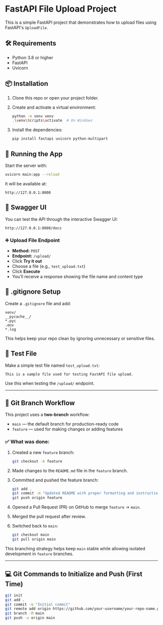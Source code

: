# FastAPI File Upload Project

This is a simple FastAPI project that demonstrates how to upload files using FastAPI's `UploadFile`.

## 🛠 Requirements

- Python 3.8 or higher  
- FastAPI  
- Uvicorn  

## 📦 Installation

1. Clone this repo or open your project folder.  
2. Create and activate a virtual environment:

    ```bash
    python -m venv venv
    .\venv\Scripts\activate  # On Windows
    ```

3. Install the dependencies:

    ```bash
    pip install fastapi uvicorn python-multipart
    ```

## 🚀 Running the App

Start the server with:

```bash
uvicorn main:app --reload
```

It will be available at:

```
http://127.0.0.1:8000
```

## 📄 Swagger UI

You can test the API through the interactive Swagger UI:

```
http://127.0.0.1:8000/docs
```

### ➕ Upload File Endpoint

- **Method:** `POST`  
- **Endpoint:** `/upload/`  
- Click **Try it out**  
- Choose a file (e.g., `test_upload.txt`)  
- Click **Execute**  
- You’ll receive a response showing the file name and content type  

## 📁 .gitignore Setup

Create a `.gitignore` file and add:

```
venv/
__pycache__/
*.pyc
.env
*.log
```

This helps keep your repo clean by ignoring unnecessary or sensitive files.

## 🧪 Test File

Make a simple test file named `test_upload.txt`:

```
This is a sample file used for testing FastAPI file upload.
```

Use this when testing the `/upload/` endpoint.

---

## 🔀 Git Branch Workflow

This project uses a **two-branch** workflow:  
- `main` — the default branch for production-ready code  
- `feature` — used for making changes or adding features

### ✅ What was done:

1. Created a new `feature` branch:
    ```bash
    git checkout -b feature
    ```

2. Made changes to the `README.md` file in the `feature` branch.

3. Committed and pushed the feature branch:
    ```bash
    git add .
    git commit -m "Updated README with proper formatting and instructions"
    git push origin feature
    ```

4. Opened a Pull Request (PR) on GitHub to merge `feature` → `main`.

5. Merged the pull request after review.

6. Switched back to `main`:
    ```bash
    git checkout main
    git pull origin main
    ```

This branching strategy helps keep `main` stable while allowing isolated development in `feature` branches.

---

## 💻 Git Commands to Initialize and Push (First Time)

```bash
git init
git add .
git commit -m "Initial commit"
git remote add origin https://github.com/your-username/your-repo-name.git
git branch -M main
git push -u origin main
```
